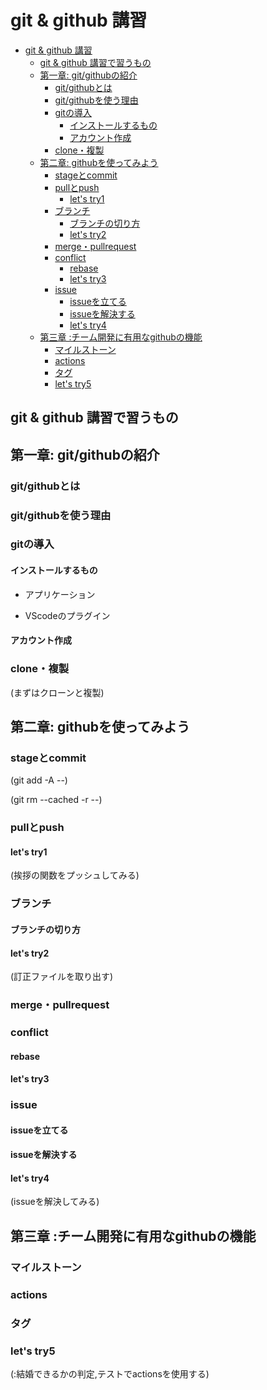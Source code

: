 # git & github 講習

- [git & github 講習](#git--github-講習)
  - [git & github 講習で習うもの](#git--github-講習で習うもの)
  - [第一章: git/githubの紹介](#第一章-gitgithubの紹介)
    - [git/githubとは](#gitgithubとは)
    - [git/githubを使う理由](#gitgithubを使う理由)
    - [gitの導入](#gitの導入)
      - [インストールするもの](#インストールするもの)
      - [アカウント作成](#アカウント作成)
    - [clone・複製](#clone複製)
  - [第二章: githubを使ってみよう](#第二章-githubを使ってみよう)
    - [stageとcommit](#stageとcommit)
    - [pullとpush](#pullとpush)
      - [let's try1](#lets-try1)
    - [ブランチ](#ブランチ)
      - [ブランチの切り方](#ブランチの切り方)
      - [let's try2](#lets-try2)
    - [merge・pullrequest](#mergepullrequest)
    - [conflict](#conflict)
      - [rebase](#rebase)
      - [let's try3](#lets-try3)
    - [issue](#issue)
      - [issueを立てる](#issueを立てる)
      - [issueを解決する](#issueを解決する)
      - [let's try4](#lets-try4)
  - [第三章 :チーム開発に有用なgithubの機能](#第三章-チーム開発に有用なgithubの機能)
    - [マイルストーン](#マイルストーン)
    - [actions](#actions)
    - [タグ](#タグ)
    - [let's try5](#lets-try5)

## git & github 講習で習うもの

## 第一章: git/githubの紹介

### git/githubとは

### git/githubを使う理由

### gitの導入

#### インストールするもの

- アプリケーション

- VScodeのプラグイン

#### アカウント作成

### clone・複製

(まずはクローンと複製)

## 第二章: githubを使ってみよう

### stageとcommit

(git add -A --)

(git rm --cached -r --)

### pullとpush

#### let's try1

(挨拶の関数をプッシュしてみる)

### ブランチ

#### ブランチの切り方

#### let's try2

(訂正ファイルを取り出す)

### merge・pullrequest

### conflict

#### rebase

#### let's try3

### issue

#### issueを立てる

#### issueを解決する

#### let's try4

(issueを解決してみる)

## 第三章 :チーム開発に有用なgithubの機能

### マイルストーン

### actions

### タグ

### let's try5

(:結婚できるかの判定,テストでactionsを使用する)
